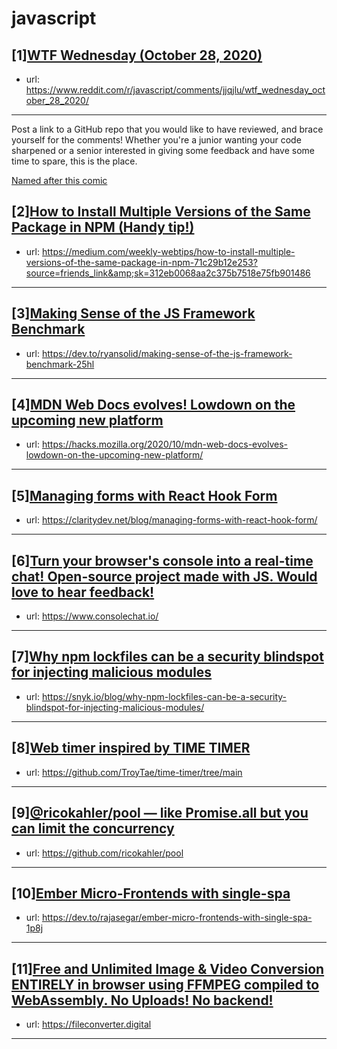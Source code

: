 # javascript
## [1][WTF Wednesday (October 28, 2020)](https://www.reddit.com/r/javascript/comments/jjqjlu/wtf_wednesday_october_28_2020/)
- url: https://www.reddit.com/r/javascript/comments/jjqjlu/wtf_wednesday_october_28_2020/
---
Post a link to a GitHub repo that you would like to have reviewed, and brace yourself for the comments!
Whether you're a junior wanting your code sharpened or a senior interested in giving some feedback and have some time to spare, 
this is the place.

[Named after this comic](https://davidwalsh.name/demo/code-review.png)
## [2][How to Install Multiple Versions of the Same Package in NPM (Handy tip!)](https://www.reddit.com/r/javascript/comments/jkw3pc/how_to_install_multiple_versions_of_the_same/)
- url: https://medium.com/weekly-webtips/how-to-install-multiple-versions-of-the-same-package-in-npm-71c29b12e253?source=friends_link&amp;sk=312eb0068aa2c375b7518e75fb901486
---

## [3][Making Sense of the JS Framework Benchmark](https://www.reddit.com/r/javascript/comments/jklji5/making_sense_of_the_js_framework_benchmark/)
- url: https://dev.to/ryansolid/making-sense-of-the-js-framework-benchmark-25hl
---

## [4][MDN Web Docs evolves! Lowdown on the upcoming new platform](https://www.reddit.com/r/javascript/comments/jkerng/mdn_web_docs_evolves_lowdown_on_the_upcoming_new/)
- url: https://hacks.mozilla.org/2020/10/mdn-web-docs-evolves-lowdown-on-the-upcoming-new-platform/
---

## [5][Managing forms with React Hook Form](https://www.reddit.com/r/javascript/comments/jkvt84/managing_forms_with_react_hook_form/)
- url: https://claritydev.net/blog/managing-forms-with-react-hook-form/
---

## [6][Turn your browser's console into a real-time chat! Open-source project made with JS. Would love to hear feedback!](https://www.reddit.com/r/javascript/comments/jkdsbn/turn_your_browsers_console_into_a_realtime_chat/)
- url: https://www.consolechat.io/
---

## [7][Why npm lockfiles can be a security blindspot for injecting malicious modules](https://www.reddit.com/r/javascript/comments/jk6082/why_npm_lockfiles_can_be_a_security_blindspot_for/)
- url: https://snyk.io/blog/why-npm-lockfiles-can-be-a-security-blindspot-for-injecting-malicious-modules/
---

## [8][Web timer inspired by TIME TIMER](https://www.reddit.com/r/javascript/comments/jkw7eo/web_timer_inspired_by_time_timer/)
- url: https://github.com/TroyTae/time-timer/tree/main
---

## [9][@ricokahler/pool — like Promise.all but you can limit the concurrency](https://www.reddit.com/r/javascript/comments/jkp5aa/ricokahlerpool_like_promiseall_but_you_can_limit/)
- url: https://github.com/ricokahler/pool
---

## [10][Ember Micro-Frontends with single-spa](https://www.reddit.com/r/javascript/comments/jkqovp/ember_microfrontends_with_singlespa/)
- url: https://dev.to/rajasegar/ember-micro-frontends-with-single-spa-1p8j
---

## [11][Free and Unlimited Image &amp; Video Conversion ENTIRELY in browser using FFMPEG compiled to WebAssembly. No Uploads! No backend!](https://www.reddit.com/r/javascript/comments/jk1c01/free_and_unlimited_image_video_conversion/)
- url: https://fileconverter.digital
---

